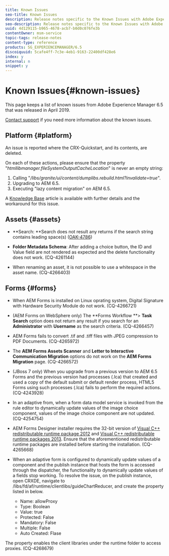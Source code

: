 ```yaml
---
title: Known Issues
seo-title: Known Issues
description: Release notes specific to the Known Issues with Adobe Experience Manager 6.3.
seo-description: Release notes specific to the Known Issues with Adobe Experience Manager 6.3.
uuid: 4d129115-b965-4678-acb7-b0d0c076fe3b
contentOwner: msm-service
topic-tags: release-notes
content-type: reference
products: SG_EXPERIENCEMANAGER/6.5
discoiquuid: 5cafe4ff-7c3e-4eb1-9163-22400df428e6
index: y
internal: n
snippet: y
---
```


# Known Issues{#known-issues}

This page keeps a list of known issues from Adobe Experience Manager 6.5 that was released in April 2019.

[Contact support](https://helpx.adobe.com/support/experience-manager.html) if you need more information about the known issues.

## Platform {#platform}

An issue is reported where the CRX-Quickstart, and its contents, are deleted.

On each of these actions, please ensure that the property "*htmllibmanager.fileSystemOutputCacheLocation*" is never an empty string:

1. Calling "*/libs/granite/ui/content/dumplibs.rebuild.html?invalidate=true*".  
2. Upgrading to AEM 6.5.   
3. Executing "lazy content migration" on AEM 6.5.

A [Knowledge Base](https://helpx.adobe.com/experience-manager/kb/avoid-crx-quickstart-deletion-in-aem-6-5.html) article is available with further details and the workaround for this issue.

<!--
Comment Type: draft

<h2>Hybrid Devices</h2>
-->

<!--
Comment Type: draft

<p>Hybrid Devices are not supported. Various issues can be encountered when using such devices. However, these procedures will solve most of the issues:</p>
<p>If you are using Chrome as browser:<br /> - Type chrome://flags/ in the address bar and press Enter.<br /> - Click on Enable touch events &gt; Disabled.<br /> - Restart the browser (all tabs and windows).<br /> <br /> If you are using Firefox as browser:<br /> - Type about:config in the address bar and press Enter.<br /> - Filter the settings to dom.w3c.<br /> - Make sure that the settings are 0 and false.<br /> - Restart Browser.</p>
<p>If you are using Edge as browser:</p>
<p>- Type about:flags in the address bar and press Enter.<br /> - Scroll down to Experimental features then Touch.<br /> - Click on option called "Enable touch events".<br /> - Select Always Off.<br /> - Restart Browser.</p>
<p><object data-extension-version="0.5.0.161" data-install-updates-user-configuration="true" data-supports-flavor-configuration="true" style="display: none;"> </object></p>
-->

<!--
Comment Type: draft

<h2>Platform</h2>
-->

<!--
Comment Type: draft

<ul>
<li><strong>Operations Dashboard: </strong>Progress bar is not shown when backup file is missing .zip extension. (GRANITE-10713)</li>
<li><strong>HTL:</strong> Java Use object with trailing whitespace in the package declaration freezes the SightlyJavaCompilerService (GRANITE-20836)</li>
<li><strong>Apache Felix/Sling:</strong> Config file still present in the repository even after configuration.delete() (GRANITE-20618)</li>
<li><strong>Cloud Settings:</strong> Console gets broken after editing configuration container (GRANITE-20726)</li>
<li><strong>Security: </strong>IMS integration fails with custom context path (GRANITE-20639)</li>
<li><strong>Security:</strong> Improve default JAAS Ranking of SSO, External and Default LoginModules (GRANITE-20590</li>
<li><strong>Tooling - CRX DE Lite:</strong> Ridge of properties view keeps moving up (GRANITE-12040)</li>
<li><strong>Tooling - CRX DE Lite:</strong> Cannot save changes to "Long" Value Types unless you double-click on Property Name (GRANITE-12351)<br /> </li>
<li><strong>Tooling - CRX DE Lite:</strong> ctrl+F search on open text files goes stuck on RegExp search (GRANITE-5996)<br /> </li>
<li><strong>Tooling - CRX DE Lite: </strong>Node property not displayed after renaming the node (GRANITE-7160)</li>
<li><strong>UI: </strong>Pulldown "more..." doesn't showing all elements when opened at a popover element on IE and Firefox (GRANITE-16326)</li>
<li><strong>UI:</strong> Info tooltip gets hidden when using fixed columns layout with 2 side-by-side columns (GRANITE-16869)</li>
<li><strong>UI:</strong> Unhandled error when impersonating as a user that does not exist (GRANITE-23228). Workaround by <a href="/6-5/sites/developing/using/customizing-errorhandler-pages.md">implementing an error handler</a> to customize error message.<br /> </li>
<li><strong><strong>Omnisearch: </strong></strong>Searches with backslash cause exception (GRANITE-11769)</li>
<li><strong>Omnisearch: </strong>Open "View Settings" in list view cause search filter to change (GRANITE-16524)</li>
<li><strong>Omnisearch:</strong> Wrong list of columnn configs shown when doing Assets search from Sites (GRANITE-16527)<br /> </li>
<li><strong>Omnisearch: </strong>Left rail predicates are getting along with the Omnisearch server request (GRANITE-20524)</li>
<li><strong>Omnisearch:</strong> Omnisearch does not support context paths (GRANITE-16044)</li>
</ul>
-->

<!--
Comment Type: draft

<h2>Sites</h2>
-->

<!--
Comment Type: draft

<p>...</p>
-->

## Assets {#assets}

<!--
Comment Type: remark
Last Modified By: Ashish Gupta . (asgupta)
Last Modified Date: 2019-04-07T14:59:21.958-0400
<p>Assets team is validating this list and shall update it on 4/8 or 4/9. The issues in 6.4 Assets are drafted.<br /> </p>
-->

* **Search: **Search does not result any returns if the search string contains leading space(s) ([OAK-4786](https://issues.apache.org/jira/browse/OAK-4786))

* **Folder Metadata Schema**: After adding a choice button, the ID and Value field are not rendered as expected and the delete functionality does not work. (CQ-4261144)
* When renaming an asset, it is not possible to use a whitespace in the asset name. (CQ-4266403)

<!--
Comment Type: draft

<ul>
<li><strong>Search: </strong>Search does not result any returns if the search string contains leading space(s) (<a href="https://issues.apache.org/jira/browse/OAK-4786">OAK-4786</a>)</li>
<li><strong>UI</strong>: Asset UI hangs after Copy-Paste and Select-All (CQ-4236142)</li>
<li><strong>UI</strong>: Unable to Move assets after lazy loading (CQ-4236134)</li>
<li><strong>Search</strong>:<strong> </strong>In Classic UI, Tags are not visible in Search (CQ-4235239)</li>
<li><strong>Reports</strong>:<strong> </strong>Error in Asset Modification Report creation (CQ-4239744)</li>
<li><strong>Reports</strong>:<strong> </strong>Scheduled, regular Asset report generation fails inconsistently (some reports remain queued) (CQ-4239089)</li>
<li><strong>Metadata</strong>:<strong> </strong>On adding multi value text field to Asset schema, required field cascading rule doesn’t work (CQ-4239333)</li>
<li><strong>BrandPortal</strong>:<strong> </strong>Publish to BrandPortal is not working for collections (CQ-4238731)</li>
<li><strong>Upload</strong>: When uploading assets with special characters in the file name, the validation error message about the unallowed characters is not displayed for each assets. While it is displayed for only the first asset, the interface clearly indicates to the user that the file name of the provided asset are not allowed. (CQ-4256876)</li>
</ul>
-->

<!--
Comment Type: draft

<h2>Dynamic Media</h2>
-->

<!--
Comment Type: draft

<p>...</p>
-->

<!--
Comment Type: draft

<h2>Communities</h2>
-->

<!--
Comment Type: remark
Last Modified By: Vishal. Gupta (vishgupt)
Last Modified Date: 2019-04-04T08:44:49.300-0400
<p>No known issues in AEM 6.5 Communities.</p>
-->

<!--
Comment Type: draft

<p>...</p>
-->

## Forms {#forms}

<!--
Comment Type: remark
Last Modified By: Vishal. Gupta (vishgupt)
Last Modified Date: 2019-04-04T08:45:41.038-0400
<p>Updated for AEM 6.5 Forms.</p>
-->

* When AEM Forms is installed on Linux oprating system, Digital Signature with Hardware Security Module do not work. (CQ-4266721)  
* (AEM Forms on WebSphere only) The **Forms Workflow **&gt; **Task Search** option does not return any result if you search for an **Administrator** with **Username** as the search criteria. (CQ-4266457)  

* AEM Forms fails to convert .tif and .tiff files with JPEG compression to PDF Documents. (CQ-4265972)
* The **AEM Forms Assets Scanner** and **Letter to Interactive Communication Migration** options do not work on the **AEM Forms Migration** page. (CQ-4266572)  

* (JBoss 7 only) When you upgrade from a previous version to AEM 6.5 Forms and the previous version had processes (.lca) that created and used a copy of the default submit or default render process, HTML5 Forms using such processes (.lca) fails to perform the required actions. (CQ-4243928)
* In an adaptive from, when a form data model service is invoked from the rule editor to dynamically update values of the image choice component, values of the image choice component are not updated. (CQ-4254754)  
* AEM Forms Designer installer requires the 32-bit version of [Visual C++ redistributable runtime package 2012](https://support.microsoft.com/en-in/help/2977003/the-latest-supported-visual-c-downloads) and [Visual C++ redistributable runtime packages 2013](https://support.microsoft.com/en-in/help/3179560/update-for-visual-c-2013-and-visual-c-redistributable-package). Ensure that the aforementioned redistributable runtime packages are installed before starting the installation. (CQ-4265668)

* When an adaptive form is configured to dynamically update values of a component and the publish instance that hosts the form is accessed through the dispatcher, the functionality to dynamically update values of a fields stop working. To resolve the issue, on the publish instance, open CRXDE, navigate to /libs/fd/af/runtime/clientlibs/guideChartReducer, and create the property listed in below.

    * Name: allowProxy
    * Type: Boolean
    * Value: true
    * Protected: False
    * Mandatory: False
    * Multiple: False
    * Auto Created: Flase

The property enables the client libraries under the runtime folder to access proxies. (CQ-4268679)

<!--
Comment Type: draft

<ul>
<li>(AEM Forms JEE only) When boostrapping JBoss application server while running Configuration Manager returns EJB invocation and bootstrap failure errors. However, you can ignore them. (Ref# CQ-4229793)</li>
<li>The Agent UI takes a while to load Interactive Communications that include chart or image elements. (Ref# CQ-4236630)</li>
<li>The data display format in print preview is dd-mm-yyyy while in the web preview is dd-mmm-yy (Ref# CQ-4237045)<br /> </li>
<li>The Interactive Communication Web channel supports only ordered and unordered lists. In list document fragments, compound listing and indentation are not supported for Web channel of the Interactive Communication. (Ref# CQ-4233672)</li>
<li>The following issues are observed when web channel syncs with print channel:
<ul>
<li>Web channel take a while to sync when switching from print channel for the first time.</li>
<li>Web channel does not sync if the print channel includes an unconfigured chart component. To resolve the issue, delete the chart component and sync again.</li>
<li>Sync sometimes fails with the "An error occurred while synchronizing the Live Copy" error. To resolve the issue, refresh the page.</li>
<li>The static text in a layout fragment is replaced with table cell name when the first column in the table is a header column in the print channel template.</li>
<li>Cannot add components or assets at any location other than at the bottom of a web channel communication. To place it at another location, add a panel at the bottom of web channel and reorder using the content tree.</li>
<li>Can move content into inherited target area of web channel without removing the live copy inheritance. (Ref# CQ-4239780)</li>
</ul> </li>
</ul>
<ul>
<li>Authentication configurations for SOAP-based web services are not visible and thus cannot be configured in cloud services. To resolve the issue:</li>
</ul>
<p style="margin-left: 40px;">1. In CRXDE Lite console, go to the following node.<br /> /libs/fd/fdm/gui/components/admin/fdmcloudservice/createcloudconfigwizard/cloudservices/<br /> wsdlauthenticationsettings/items/fixedcolumns/items/container/items/wsdl/items/<br /> selectAuthentication/items/custom.<br /> 2. Update the value of the value property to the same as the value of the text property.<br /> 3. Click Save All to save the configuration.</p>
<p>(Ref# CQ-4238462)</p>
-->

